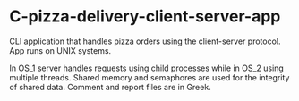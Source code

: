 # C-pizza-delivery-client-server-app
CLI application that handles pizza orders using the client-server protocol.
App runs on UNIX systems.

In OS_1 server handles requests using child processes while in OS_2 using multiple threads.
Shared memory and semaphores are used for the integrity of shared data.
Comment and report files are in Greek.
